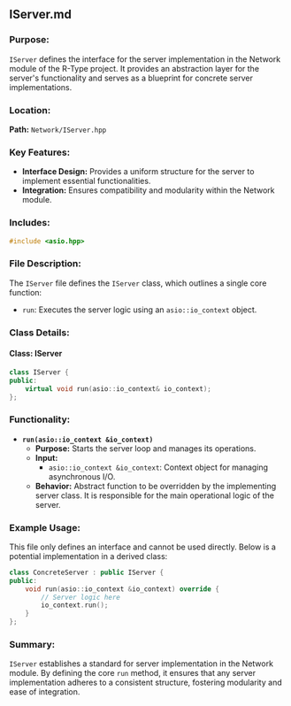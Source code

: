 ## IServer.md

### Purpose:
`IServer` defines the interface for the server implementation in the Network module of the R-Type project. It provides an abstraction layer for the server's functionality and serves as a blueprint for concrete server implementations.

### Location:
**Path:** `Network/IServer.hpp`

### Key Features:
- **Interface Design:** Provides a uniform structure for the server to implement essential functionalities.
- **Integration:** Ensures compatibility and modularity within the Network module.

### Includes:
```cpp
#include <asio.hpp>
```

### File Description:
The `IServer` file defines the `IServer` class, which outlines a single core function:
- `run`: Executes the server logic using an `asio::io_context` object.

### Class Details:
#### **Class: IServer**
```cpp
class IServer {
public:
    virtual void run(asio::io_context& io_context);
};
```

### Functionality:
- **`run(asio::io_context &io_context)`**
  - **Purpose:** Starts the server loop and manages its operations.
  - **Input:**
    - `asio::io_context &io_context`: Context object for managing asynchronous I/O.
  - **Behavior:** Abstract function to be overridden by the implementing server class. It is responsible for the main operational logic of the server.

### Example Usage:
This file only defines an interface and cannot be used directly. Below is a potential implementation in a derived class:
```cpp
class ConcreteServer : public IServer {
public:
    void run(asio::io_context &io_context) override {
        // Server logic here
        io_context.run();
    }
};
```

### Summary:
`IServer` establishes a standard for server implementation in the Network module. By defining the core `run` method, it ensures that any server implementation adheres to a consistent structure, fostering modularity and ease of integration.
